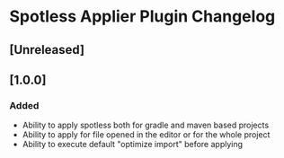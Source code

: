 <!-- Keep a Changelog guide -> https://keepachangelog.com -->

# Spotless Applier Plugin Changelog

## [Unreleased]

## [1.0.0]
### Added
- Ability to apply spotless both for gradle and maven based projects
- Ability to apply for file opened in the editor or for the whole project
- Ability to execute default "optimize import" before applying